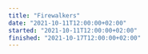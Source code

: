```yaml
---
title: "Firewalkers"
date: "2021-10-11T12:00:00+02:00"
started: "2021-10-11T12:00:00+02:00"
finished: "2021-10-17T12:00:00+02:00"
---
```

